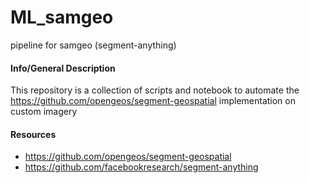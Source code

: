 # ML_samgeo


pipeline for samgeo (segment-anything)
#### Info/General Description
This repository is a collection of scripts and notebook to automate the https://github.com/opengeos/segment-geospatial implementation on custom imagery


#### Resources
* https://github.com/opengeos/segment-geospatial
* https://github.com/facebookresearch/segment-anything
